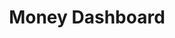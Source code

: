 ---
blog: https://moneydashboard.com/blog/meet-ewan-from-starting-a-family-to-renovating-his-home-a-lot-has-changed-in-his-3-years-of-budgeting-with-money-dashboard
facebook: http://facebook.com/moneydashboard
instagram: https://instagram.com/moneydashboard
linkedin: http://linkedin.com/company/money-dashboard
logohandle: moneydashboard
sort: moneydashboard
title: Money Dashboard
twitter: https://x.com/moneydashboard
website: https://www.moneydashboard.com/
---